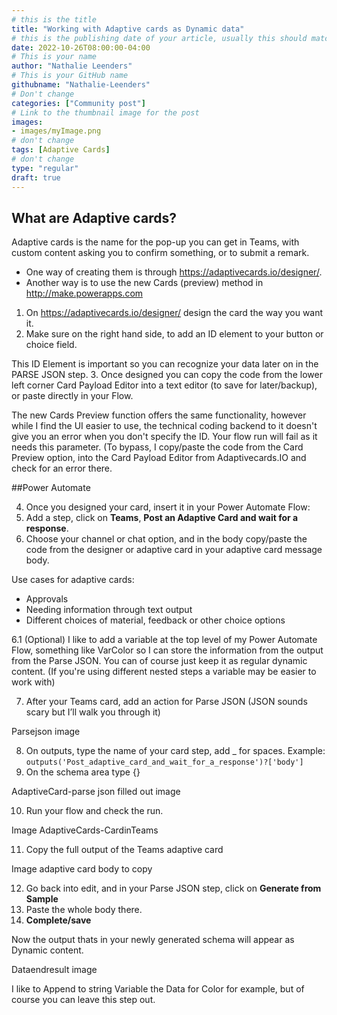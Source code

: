 ```yaml
---
# this is the title
title: "Working with Adaptive cards as Dynamic data"
# this is the publishing date of your article, usually this should match "now"
date: 2022-10-26T08:00:00-04:00
# This is your name
author: "Nathalie Leenders"
# This is your GitHub name
githubname: "Nathalie-Leenders"
# Don't change
categories: ["Community post"]
# Link to the thumbnail image for the post
images:
- images/myImage.png
# don't change
tags: [Adaptive Cards]
# don't change
type: "regular"
draft: true
---
```


## What are Adaptive cards?

Adaptive cards is the name for the pop-up you can get in Teams, with custom content asking you to confirm something, or to submit a remark.

* One way of creating them is through https://adaptivecards.io/designer/. 
* Another way is to use the new Cards (preview) method in http://make.powerapps.com

1. On https://adaptivecards.io/designer/ design the card the way you want it.
2. Make sure on the right hand side, to add an ID element to your button or choice field.

This ID Element is important so you can recognize your data later on in the PARSE JSON step.
3. Once designed you can copy the code from the lower left corner Card Payload Editor into a text editor (to save for later/backup), or paste directly in your Flow. 

The new Cards Preview function offers the same functionality, however while I find the UI easier to use, the technical coding backend to it doesn't give you an error when you don't specify the ID.
Your flow run will fail as it needs this parameter. (To bypass, I copy/paste the code from the Card Preview option, into the Card Payload Editor from Adaptivecards.IO and check for an error there.

##Power Automate

4. Once you designed your card, insert it in your Power Automate Flow:
5. Add a step, click on **Teams**, **Post an Adaptive Card and wait for a response**.
6. Choose your channel or chat option, and in the body copy/paste the code from the designer or adaptive card in your adaptive card message body.

Use cases for adaptive cards:
* Approvals
* Needing information through text output
* Different choices of material, feedback or other choice options

6.1 (Optional) I like to add a variable at the top level of my Power Automate Flow, something like VarColor so I can store the information from the output from the Parse JSON. You can of course just keep it as regular dynamic content. 
(If you're using different nested steps a variable may be easier to work with)

7. After your Teams card, add an action for Parse JSON (JSON sounds scary but I’ll walk you through it)

Parsejson image

8. On outputs, type the name of your card step, add _ for spaces. Example: `outputs('Post_adaptive_card_and_wait_for_a_response')?['body']`
9. On the schema area type {}

AdaptiveCard-parse json filled out image

10. Run your flow and check the run.

Image AdaptiveCards-CardinTeams


11. Copy the full output of the Teams adaptive card

Image adaptive card body to copy

12. Go back into edit, and in your Parse JSON step, click on **Generate from Sample**
13. Paste the whole body there.
14. **Complete/save**

Now the output thats in your newly generated schema will appear as Dynamic content.

Dataendresult image

I like to Append to string Variable the Data for Color for example, but of course you can leave this step out.
